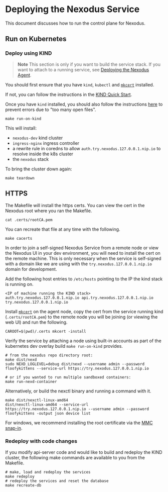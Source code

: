 # Deploying the Nexodus Service

This document discusses how to run the control plane for Nexodus.

## Run on Kubernetes

### Deploy using KIND

> **Note**
> This section is only if you want to build the service stack. If you want to attach to a running service, see [Deploying the Nexodus Agent](../user-guide/user-guide.md#deploying-the-nexodus-agent).

You should first ensure that you have `kind`, `kubectl` and [`mkcert`](https://github.com/FiloSottile/mkcert) installed.

If not, you can follow the instructions in the [KIND Quick Start](https://kind.sigs.k8s.io/docs/user/quick-start/).

Once you have `kind` installed, you should also follow the instructions [here](https://kind.sigs.k8s.io/docs/user/known-issues/#pod-errors-due-to-too-many-open-files) to prevent errors due to "too many open files".

```console
make run-on-kind
```

This will install:

- `nexodus-dev` kind cluster
- `ingress-nginx` ingress controller
- a rewrite rule in coredns to allow `auth.try.nexodus.127.0.0.1.nip.io` to resolve inside the k8s cluster
- the `nexodus` stack

To bring the cluster down again:

```console
make teardown
```

## HTTPS

The Makefile will install the https certs. You can view the cert in the Nexodus root where you ran the Makefile.

```console
cat .certs/rootCA.pem
```

You can recreate that file at any time with the following.

```console
make cacerts
```

In order to join a self-signed Nexodus Service from a remote node or view the Nexodus UI in your dev environment, you will need to install the cert on the remote machine. This is only necessary when the service is self-signed with a domain like we are using with the `try.nexodus.127.0.0.1.nip.io` domain for development.

Add the following host entries to `/etc/hosts` pointing to the IP the kind stack is running on.

```console
<IP of machine running the KIND stack> auth.try.nexodus.127.0.0.1.nip.io api.try.nexodus.127.0.0.1.nip.io try.nexodus.127.0.0.1.nip.io
```

Install [`mkcert`](https://github.com/FiloSottile/mkcert) on the agent node, copy the cert from the service running kind (`.certs/rootCA.pem`) to the remote node you will be joining (or viewing the web UI) and run the following.

```console
CAROOT=$(pwd)/.certs mkcert -install
```

Verify the service by attaching a node using built-in accounts as part of the kubernetes dev overlay build `make run-on-kind` provides.

```console
# from the nexodus repo directory root:
make dist/nexd
sudo NEXD_LOGLEVEL=debug dist/nexd --username admin --password floofykittens --service-url https://try.nexodus.127.0.0.1.nip.io

# or if you wanted to run multiple sandboxed containers:
make run-nexd-container
```

Alternatively, or build the nexctl binary and running a command with it.

```console
make dist/nexctl-linux-amd64
dist/nexctl-linux-amd64 --service-url https://try.nexodus.127.0.0.1.nip.io --username admin --password floofykittens -output json device list
```

For windows, we recommend installing the root certificate via the [MMC snap-in](https://learn.microsoft.com/en-us/troubleshoot/windows-server/windows-security/install-imported-certificates#import-the-certificate-into-the-local-computer-store).

### Redeploy with code changes

If you modify api-server code and would like to build and redeploy the KIND cluster, the following make commands are available to you from the Makefile.

```console
# make, load and redeploy the services
make redeploy
# redeploy the services and reset the database
make recreate-db
```
